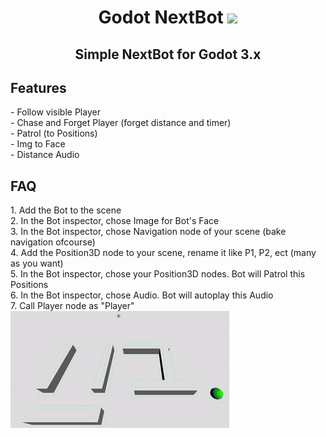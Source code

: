 <h1 align="center">Godot NextBot</a> 
<img src="https://upload.wikimedia.org/wikipedia/commons/thumb/6/6a/Godot_icon.svg/2048px-Godot_icon.svg.png" height="32"/></h1>
<h2 align="center">Simple NextBot for Godot 3.x</h2>
<h2>Features </h2>
- Follow visible Player
<br>
- Chase and Forget Player (forget distance and timer)
<br>
- Patrol (to Positions)
<br>
- Img to Face
<br>
- Distance Audio
<br>
<h2>FAQ </h2>
1. Add the Bot to the scene
<br>
2. In the Bot inspector, chose Image for Bot's Face
<br>
3. In the Bot inspector, chose Navigation node of your scene (bake navigation ofcourse)
<br>
4. Add the Position3D node to your scene, rename it like P1, P2, ect (many as you want)
<br>
5. In the Bot inspector, chose your Position3D nodes. Bot will Patrol this Positions
<br>
6. In the Bot inspector, chose Audio. Bot will autoplay this Audio
<br>
7. Call Player node as "Player"
<img src="https://github.com/mbMayer/Godot-NextBot/blob/main/gifpresent.gif"/></h1>
